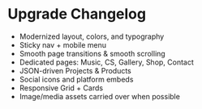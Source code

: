 # Upgrade Changelog
- Modernized layout, colors, and typography
- Sticky nav + mobile menu
- Smooth page transitions & smooth scrolling
- Dedicated pages: Music, CS, Gallery, Shop, Contact
- JSON-driven Projects & Products
- Social icons and platform embeds
- Responsive Grid + Cards
- Image/media assets carried over when possible
